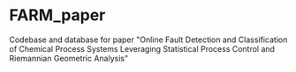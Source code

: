 # FARM_paper
Codebase and database for paper "Online Fault Detection and Classification of Chemical Process Systems Leveraging Statistical Process Control and Riemannian Geometric Analysis"
